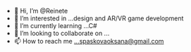 - 👋 Hi, I’m @Reinete
- 👀 I’m interested in ...design and AR/VR game development
- 🌱 I’m currently learning ...C#
- 💞️ I’m looking to collaborate on ...
- 📫 How to reach me ...spaskovaoksana@gmail.com

<!---
Reinete/Reinete is a ✨ special ✨ repository because its `README.md` (this file) appears on your GitHub profile.
You can click the Preview link to take a look at your changes.
--->
